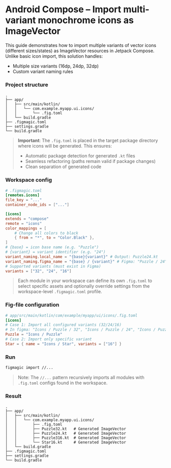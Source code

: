 # Android Compose – Import multi-variant monochrome icons as ImageVector

This guide demonstrates how to import multiple variants of vector icons (different sizes/states) as ImageVector resources in Jetpack Compose. Unlike basic icon import, this solution handles:
- Multiple size variants (16dp, 24dp, 32dp)
- Custom variant naming rules

### Project structure

```text
.
├── app/
│   ├── src/main/kotlin/
│   │   └── com.example.myapp.ui.icons/
│   │       └── .fig.toml
│   └── build.gradle
├── .figmagic.toml
├── settings.gradle
└── build.gradle
```

> **Important**: The `.fig.toml` is placed in the target package directory where icons will be generated. This ensures:
>
> - Automatic package detection for generated `.kt` files
> - Seamless refactoring (paths remain valid if package changes)
> - Clean separation of generated code

### Workspace config

```toml
# .figmagic.toml
[remotes.icons]
file_key = "..."
container_node_ids = ["..."]

[icons]
extends = "compose"
remote = "icons"
color_mappings = [
    # Change all colors to black
    { from = "*", to = "Color.Black" },
]
# {base} = icon base name (e.g. "Puzzle")
# {variant} = variant identifier (e.g. "24")
variant_naming.local_name = "{base}{variant}" # Output: Puzzle24.kt
variant_naming.figma_name = "{base} / {variant}" # Figma: "Puzzle / 24"
# Supported variants (must exist in Figma)
variants = ["32", "24", "16"]
```

> Each module in your workspace can define its own `.fig.toml` to select specific assets and optionally override settings from the workspace-level `.figmagic.toml` profile.

### Fig-file configuration

```toml
# app/src/main/kotlin/com/example/myapp/ui/icons/.fig.toml
[icons]
# Case 1: Import all configured variants (32/24/16)
# In figma: "Icons / Puzzle / 32", "Icons / Puzzle / 24", "Icons / Puzzle / 16"
Puzzle = "Icons / Puzzle"
# Case 2: Import only specific variant
Star = { name = "Icons / Star", variants = ["16"] }
```

### Run

```bash
figmagic import //...
```
> Note: The `//...` pattern recursively imports all modules with `.fig.toml` configs found in the workspace.

### Result

```text
.
├── app/
│   ├── src/main/kotlin/
│   │   └── com.example.myapp.ui.icons/
│   │       ├── .fig.toml
│   │       ├── Puzzle32.kt   # Generated ImageVector
│   │       ├── Puzzle24.kt   # Generated ImageVector
│   │       ├── Puzzle316.kt  # Generated ImageVector
│   │       └── Star16.kt     # Generated ImageVector
│   └── build.gradle
├── .figmagic.toml
├── settings.gradle
└── build.gradle
```